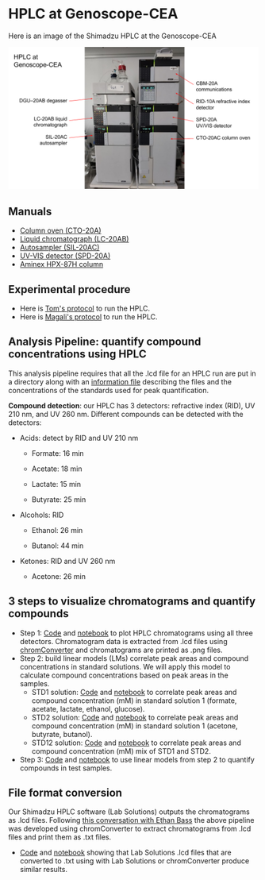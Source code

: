 # HPLC at Genoscope-CEA

Here is an image of the Shimadzu HPLC at the Genoscope-CEA

![](https://github.com/actolonen/Analysis_Lab/blob/main/Metabolites/HPLC/2024.03_HPLC.png)

## Manuals

-   [Column oven (CTO-20A)](https://github.com/actolonen/Analysis_Lab/blob/main/Metabolites/HPLC/Manuals/CTO-20A_IM_EN.pdf)
-   [Liquid chromatograph (LC-20AB)](https://github.com/actolonen/Analysis_Lab/Metabolites/blob/main/HPLC/Manuals/LC-20AB_IM_EN.pdf)
-   [Autosampler (SIL-20AC)](https://github.com/actolonen/Analysis_Lab/blob/main/Metabolites/HPLC/Manuals/SIL_20A_IM_VerA_ocr_EN.pdf)
-   [UV-VIS detector (SPD-20A)](https://github.com/actolonen/Analysis_Lab/blob/main/Metabolites/HPLC/Manuals/SPD-20A20AV_IM_EN.pdf)
-   [Aminex HPX-87H column](https://github.com/actolonen/Analysis_Lab/blob/main/HPLC/Metabolites/Manuals/LIT42D.PDF)

## Experimental procedure

-   Here is [Tom's protocol](https://github.com/actolonen/Analysis_Lab/blob/main/Metabolites/HPLC/2024.09_protocolHPLC.pdf) to run the HPLC.
-   Here is [Magali's protocol](https://github.com/actolonen/Analysis_Lab/blob/main/Metabolites/HPLC/2024.10_protocole_HPLC_MB.docx) to run the HPLC.

## Analysis Pipeline: quantify compound concentrations using HPLC

This analysis pipeline requires that all the .lcd file for an HPLC run are put in a directory along with an [information file](https://github.com/actolonen/Analysis_Lab/blob/main/Metabolites/HPLC/Data/information_HPLC_Test.xlsx) describing the files and the concentrations of the standards used for peak quantification.

**Compound detection**: our HPLC has 3 detectors: refractive index (RID), UV 210 nm, and UV 260 nm. Different compounds can be detected with the detectors:

-   Acids: detect by RID and UV 210 nm

    -   Formate: 16 min

    -   Acetate: 18 min

    -   Lactate: 15 min

    -   Butyrate: 25 min

-   Alcohols: RID

    -   Ethanol: 26 min

    -   Butanol: 44 min

-   Ketones: RID and UV 260 nm

    -   Acetone: 26 min

## 3 steps to visualize chromatograms and quantify compounds

-   Step 1: [Code](https://github.com/actolonen/Analysis_Lab/blob/main/Metabolites/HPLC/Code/01_chromatograms_Test.qmd) and [notebook](https://github.com/actolonen/Analysis_Lab/blob/main/Metabolites/HPLC/Code/01_chromatograms_Test.html) to plot HPLC chromatograms using all three detectors. Chromatogram data is extracted from .lcd files using [chromConverter](https://cran.rstudio.com/web/packages/chromConverter/index.html) and chromatograms are printed as .png files.
-   Step 2: build linear models (LMs) correlate peak areas and compound concentrations in standard solutions. We will apply this model to calculate compound concentrations based on peak areas in the samples.
    -   STD1 solution: [Code](https://github.com/actolonen/Analysis_Lab/blob/main/Metabolites/HPLC/Code/02_standards_STD1_Test.qmd) and [notebook](https://github.com/actolonen/Analysis_Lab/blob/main/Metabolites/HPLC/Code/02_standards_STD1_Test.html) to correlate peak areas and compound concentration (mM) in standard solution 1 (formate, acetate, lactate, ethanol, glucose).
    -   STD2 solution: [Code](https://github.com/actolonen/Analysis_Lab/blob/main/Metabolites/HPLC/Code/02_standards_STD2_Test.qmd) and [notebook](https://github.com/actolonen/Analysis_Lab/blob/main/Metabolites/HPLC/Code/02_standards_STD2_Test.html) to correlate peak areas and compound concentration (mM) in standard solution 1 (acetone, butyrate, butanol).
    -   STD12 solution: [Code](https://github.com/actolonen/Analysis_Lab/blob/main/Metabolites/HPLC/Code/02_standards_STD1-2_Test.qmd) and [notebook](https://github.com/actolonen/Analysis_Lab/blob/main/Metabolites/HPLC/Code/02_standards_STD1-2_Test.htm) to correlate peak areas and compound concentration (mM) mix of STD1 and STD2.
-   Step 3: [Code](https://github.com/actolonen/Analysis_Lab/blob/main/Metabolites/HPLC/Code/03_quantifyCompounds_Test.qmd) and [notebook](https://github.com/actolonen/Analysis_Lab/blob/main/Metabolites/HPLC/Code/03_quantifyCompounds_Test.html) to use linear models from step 2 to quantify compounds in test samples.

## File format conversion

Our Shimadzu HPLC software (Lab Solutions) outputs the chromatograms as .lcd files. Following [this conversation with Ethan Bass](https://github.com/ethanbass/chromConverter/issues/29#issuecomment-2313702224) the above pipeline was developed using chromConverter to extract chromatograms from .lcd files and print them as .txt files.

-   [Code](https://github.com/actolonen/Analysis_Lab/blob/main/Metabolites/HPLC/Code/ChromConverter-LabSolutions/2024.08_standards_chromConverter-LabSolutions.QMD) and [notebook](https://github.com/actolonen/Analysis_Lab/blob/main/Metabolites/HPLC/Code/ChromConverter-LabSolutions/2024.08_standards_chromConverter-LabSolutions.html) showing that Lab Solutions .lcd files that are converted to .txt using with Lab Solutions or chromConverter produce similar results.
